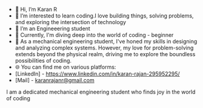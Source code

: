 - 👋 Hi, I’m Karan R 
- 👀 I’m interested to learn coding.I love building things, solving problems, and exploring the intersection of technology
- 🌱 I’m an Engineeering student
- 🚀 Currently, I'm diving deep into the world of coding - beginner
- 🔧 As a mechanical engineering student, I've honed my skills in designing and analyzing complex systems. However, my love for problem-solving extends beyond the physical realm, driving me to explore the boundless possibilities of coding.
- 🌐 You can find me on various platforms:
- [LinkedIn] - https://www.linkedin.com/in/karan-rajan-295952295/
- [Mail] - karanrajanr@gmail.com



I am a dedicated mechanical engineering student who finds joy in the world of coding

